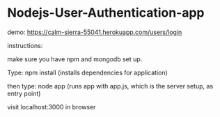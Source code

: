 # Nodejs-User-Authentication-app
demo: https://calm-sierra-55041.herokuapp.com/users/login


instructions:

make sure you have npm and mongodb set up.

Type: npm install (installs dependencies for application)

then type: node app (runs app with app.js, which is the server setup, as entry point)

visit localhost:3000 in browser

